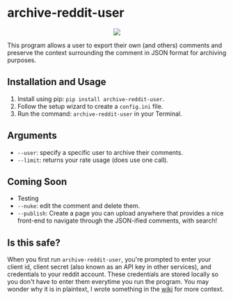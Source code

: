 # archive-reddit-user
<p align="center">
  <a href="https://github.com/rshin7/archive-reddit-user/actions/workflows/python-publish.yml"><img src="https://github.com/rshin7/archive-reddit-user/actions/workflows/python-publish.yml/badge.svg"></a>
</p>

This program allows a user to export their own (and others) comments and preserve the context surrounding the comment in JSON format for archiving purposes.

## Installation and Usage

1. Install using pip: `pip install archive-reddit-user`.
2. Follow the setup wizard to create a `config.ini` file.
3. Run the command: `archive-reddit-user` in your Terminal.

## Arguments
* `--user`: specify a specific user to archive their comments.
* `--limit`: returns your rate usage (does use one call).

## Coming Soon
* Testing
* `--nuke`: edit the comment and delete them.
* `--publish`: Create a page you can upload anywhere that provides a nice front-end to navigate
through the JSON-ified comments, with search!

## Is this safe?

When you first run `archive-reddit-user`, you're prompted to enter your client id, client secret (also known as an API key in other services), and credentials to your reddit account. These credentials are stored locally so you don't have to enter them everytime you run the program. You may wonder why it is in plaintext, I wrote something in the [wiki](https://github.com/rshin7/archive-reddit-user/wiki/Plaintext-Password) for more context.
